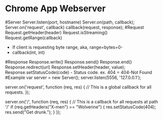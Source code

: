 Chrome App Webserver
=======

#Server
Server.listen(port, hostname)
Server.on(path, callback);
Server.on('request', callback)
	callback(request, response);
#Request
Request.getHeader(header)
Request.isStreaming()
Request.getRange(callback)
 - If client is requesting byte range, aka, range=bytes=0-
 - callback(int, int)

#Response
Response.write()
Response.send()
Response.end()
Response.redirect(url)
Response.setHeader(header, value);
Response.setStatusCode(code)
	- Status code. ex. 404 = 404-Not Found
#Example
var server = new Server();
server.listen(5556, '127.0.0.1');

server.on('request', function (req, res) {
	// This is a global callback for all requests.
});

server.on('/', function (req, res) {
	// This is a callback for all requests at path '/'
	if (req.getHeaders("X-men") == "Wolverine") {
		res.setStatusCode(404);
		res.send("Get drunk.");
	}
});